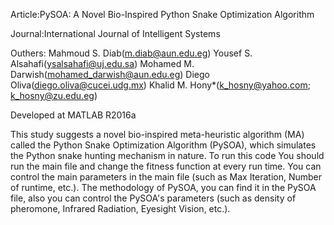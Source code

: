 Article:PySOA: A Novel Bio-Inspired Python Snake Optimization Algorithm

Journal:International Journal of Intelligent Systems

Outhers: 
Mahmoud S. Diab(m.diab@aun.edu.eg)
Yousef S. Alsahafi(ysalsahafi@uj.edu.sa)
Mohamed M. Darwish(mohamed_darwish@aun.edu.eg)
Diego Oliva(diego.oliva@cucei.udg.mx)
Khalid M. Hony*(k_hosny@yahoo.com; k_hosny@zu.edu.eg) 

Developed at MATLAB R2016a

 This study suggests a novel bio-inspired meta-heuristic algorithm (MA) called the Python Snake Optimization Algorithm (PySOA), which simulates the Python snake hunting mechanism in nature. 
 To run this code
You should run the main file and change the fitness function at every run time.
 You can control the main parameters in the main file (such as Max Iteration, Number of runtime, etc.).
 The methodology of PySOA, you can find it in the PySOA file, also you can control the PySOA's parameters (such as density of pheromone, Infrared Radiation, Eyesight Vision, etc.).
